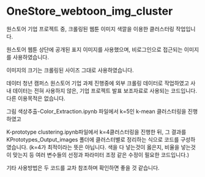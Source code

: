 # OneStore_webtoon_img_cluster

원스토어 기업 프로젝트 중, 크롤링된 웹툰 이미지 색깔을 이용한 클러스터링 작업입니다.

원스토어 웹툰 상단에 공개된 표지 이미지를 사용했으며, 비로그인으로 접근되는 이미지를 사용하였습니다.

이미지의 크기는 크롤링된 사이즈 그대로 사용하였습니다.

데이터 청년 캠퍼스 원스토어 기업 과제 진행중에 외부 크롤링 데이터로 작업하였고
사내 데이터는 전혀 사용하지 않은, 기업 프로젝트 발표 보조자료로 사용되는 코드입니다. 다른 이용목적은 없습니다.

그림 색상추출-Color_Extraction.ipynb 파일에서 k=5인 k-mean 클러스터링을 진행하였고

K-prototype clustering.ipynb파일에서 k=4클러스터링을 진행한 뒤, 그 결과를 KPrototypes_Output_images 폴더에 클러스터별로 정리하는 식으로 코드를 구성하였습니다.
(k=4가 최적이라는 뜻은 아닙니다. 색을 다 넣는것이 옳은지, 비율을 넣는것이 맞는지 등 여러 변수들의 선정과 파라미터 조정 같은 수정이 필요한 코드입니다.)

기타 사용방법은 두 코드를 교차 참조하며 확인하면 좋을 것 같습니다.


